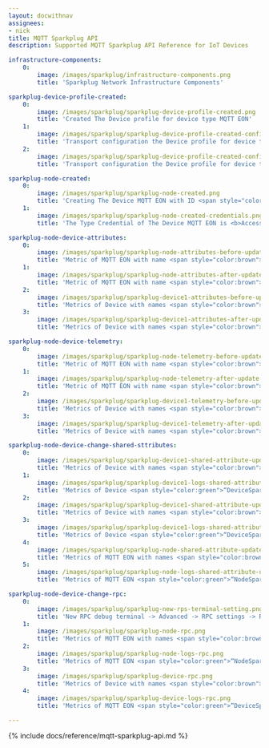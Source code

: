 ```yaml
---
layout: docwithnav
assignees:
- nick
title: MQTT Sparkplug API
description: Supported MQTT Sparkplug API Reference for IoT Devices 

infrastructure-components:
    0:
        image: /images/sparkplug/infrastructure-components.png
        title: 'Sparkplug Network Infrastructure Components'

sparkplug-device-profile-created:
    0:
        image: /images/sparkplug/sparkplug-device-profile-created.png
        title: 'Created The Device profile for device type MQTT EON'
    1:
        image: /images/sparkplug/sparkplug-device-profile-created-config.png
        title: 'Transport configuration the Device profile for device type MQTT EON'
    2:
        image: /images/sparkplug/sparkplug-device-profile-created-config-without-attr.png
        title: 'Transport configuration the Device profile for device type MQTT EON (Without Attribute Metric...) '

sparkplug-node-created:
    0:
        image: /images/sparkplug/sparkplug-node-created.png
        title: 'Creating The Device MQTT EON with ID <span style="color:brown">"NodeSparkplug"</span> before connect.'
    1:
        image: /images/sparkplug/sparkplug-node-created-credentials.png
        title: 'The Type Credential of The Device MQTT EON is <b>Access token</b>, value of token <span style="color:brown">"admin"</span>.'

sparkplug-node-device-attributes:
    0:
        image: /images/sparkplug/sparkplug-node-attributes-before-update.png
        title: 'Metric of MQTT EON with name <span style="color:brown">["Node Control/Next Server"]</span> with <b>value</b> the attributes after Birth <b>before update</b> of MQTT EON <span style="color:green">“NodeSparkplug”</span>'
    1:
        image: /images/sparkplug/sparkplug-node-attributes-after-update.png
        title: 'Metric of MQTT EON with name <span style="color:brown">["Node Control/Next Server"]</span> with <b>value</b> send  to attributes of MQTT EON <span style="color:green">“NodeSparkplug”</span>'
    2:
        image: /images/sparkplug/sparkplug-device1-attributes-before-update.png
        title: 'Metrics of Device with names <span style="color:brown">["Outputs/LEDs/Green", "Last Update FW"]</span> with <b>value</b> the attributes after Birth <b>before update</b>  of Device <span style="color:green">“DeviceSparkplugId1”</span>'
    3:
        image: /images/sparkplug/sparkplug-device1-attributes-after-update.png
        title: 'Metrics of Device with names <span style="color:brown">["Outputs/LEDs/Green", "Last Update FW"]</span> with <b>value</b> send to attributes of Device <span style="color:green">“DeviceSparkplugId1”</span>'

sparkplug-node-device-telemetry:
    0:
        image: /images/sparkplug/sparkplug-node-telemetry-before-update.png
        title: 'Metric of MQTT EON with name <span style="color:brown">["Current Grid Voltage", "Properties/Hardware Make"]</span> with <b>value</b> the telemetry after Birth <b>before update</b> of MQTT EON <span style="color:green">“NodeSparkplug”</span>'
    1:
        image: /images/sparkplug/sparkplug-node-telemetry-after-update.png
        title: 'Metric of MQTT EON with name <span style="color:brown">["Current Grid Voltage", "Properties/Hardware Make"]</span> with <b>value</b> send  to telemetry of MQTT EON <span style="color:green">“NodeSparkplug”</span>'
    2:
        image: /images/sparkplug/sparkplug-device1-telemetry-before-update.png
        title: 'Metrics of Device with names <span style="color:brown">["Properties/Hardware Make", "Current Grid Voltage"]</span> with <b>value</b> the telemetry after Birth <b>before update</b>  of Device <span style="color:green">“DeviceSparkplugId1”</span>'
    3:
        image: /images/sparkplug/sparkplug-device1-telemetry-after-update.png
        title: 'Metrics of Device with names <span style="color:brown">["Properties/Hardware Make", "Current Grid Voltage"]</span> with <b>value</b> send to telemetry of Device <span style="color:green">“DeviceSparkplugId1”</span>'

sparkplug-node-device-change-shared-sttributes:
    0:
        image: /images/sparkplug/sparkplug-device1-shared-attribute-update1.png
        title: 'Metrics of Device with names <span style="color:brown">["Outputs/LEDs/Green"]</span>, value <b>["true"]</b>, dataType value <b>["Boolean"]</b> send shared attributes from server to Device <span style="color:green">“DeviceSparkplugId1”</span>' 
    1:
        image: /images/sparkplug/sparkplug-device1-logs-shared-attribute-update1.png
        title: 'Metrics of Device <span style="color:green">“DeviceSparkplugId1”</span> with names <span style="color:brown">["Outputs/LEDs/Green"]</span>, value <b>["true"]</b>, dataType value <b>["Boolean"]</b>: logs in the [SparkplugB Client Emulator](https://github.com/nickAS21/sparkplug)'
    2:
        image: /images/sparkplug/sparkplug-device1-shared-attribute-update2.png
        title: 'Metrics of Device with names <span style="color:brown">["Current Grid Voltage"]</span>, value <b>["true"]</b>, dataType value <b>["Float"]</b> send shared attributes from server to Device <span style="color:green">“DeviceSparkplugId1”</span>' 
    3:
        image: /images/sparkplug/sparkplug-device1-logs-shared-attribute-update2.png
        title: 'Metrics of Device <span style="color:green">“DeviceSparkplugId1”</span> with names <span style="color:brown">["Current Grid Voltage"]</span>, value <b>["true"]</b>, dataType value <b>["Float"]</b>: logs in the [SparkplugB Client Emulator](https://github.com/nickAS21/sparkplug)'
    4:
        image: /images/sparkplug/sparkplug-node-shared-attribute-update.png
        title: 'Metrics of MQTT EON with names <span style="color:brown">["Current Grid Voltage"]</span>, value <b>[234.56]</b>, dataType value <b>["Float"]</b> send shared attributes from server to MQTT EON <span style="color:green">“NodeSparkplug”</span>' 
    5:
        image: /images/sparkplug/sparkplug-node-logs-shared-attribute-update.png
        title: 'Metrics of MQTT EON <span style="color:green">“NodeSparkplug”</span> with names <span style="color:brown">["Current Grid Voltage"]</span>, value <b>[234.56]</b>, dataType value <b>["Float"]</b>: logs in the [SparkplugB Client Emulator](https://github.com/nickAS21/sparkplug)'

sparkplug-node-device-change-rpc:
    0:
        image: /images/sparkplug/sparkplug-new-rps-terminal-setting.png
        title: 'New RPC debug terminal -> Advanced -> RPC settings -> RPC request timeout (ms)* => <span style="color:red">5000</span> (default = 500)'
    1:
        image: /images/sparkplug/sparkplug-node-rpc.png
        title: 'Metrics of MQTT EON with names <span style="color:brown">["Node Control/Rebirth"]</span>, value <b>["true"]</b>, dataType value <b>["Boolean"]</b> send RPC command from debug terminal to MQTT EON <span style="color:green">“NodeSparkplug”</span>'
    2:
        image: /images/sparkplug/sparkplug-node-logs-rpc.png
        title: 'Metrics of MQTT EON <span style="color:green">“NodeSparkplug”</span> with names <span style="color:brown">["Node Control/Rebirth"]</span>, value <b>[true]</b>, dataType value <b>["Boolean"]</b>: logs in the [SparkplugB Client Emulator](https://github.com/nickAS21/sparkplug)'
    3:
        image: /images/sparkplug/sparkplug-device-rpc.png
        title: 'Metrics of Device with names <span style="color:brown">["Device Control/Rebirth"]</span>, value <b>["true"]</b>, dataType value <b>["Boolean"]</b> send RPC command from debug terminal to Device <span style="color:green">“DeviceSparkplugId1”</span>'
    4:
        image: /images/sparkplug/sparkplug-device-logs-rpc.png
        title: 'Metrics of MQTT EON <span style="color:green">“DeviceSparkplugId1”</span> with names <span style="color:brown">["Device Control/Rebirth"]</span>, value <b>[true]</b>, dataType value <b>["Boolean"]</b>: logs in the [SparkplugB Client Emulator](https://github.com/nickAS21/sparkplug)'

---
```


{% include docs/reference/mqtt-sparkplug-api.md %}
